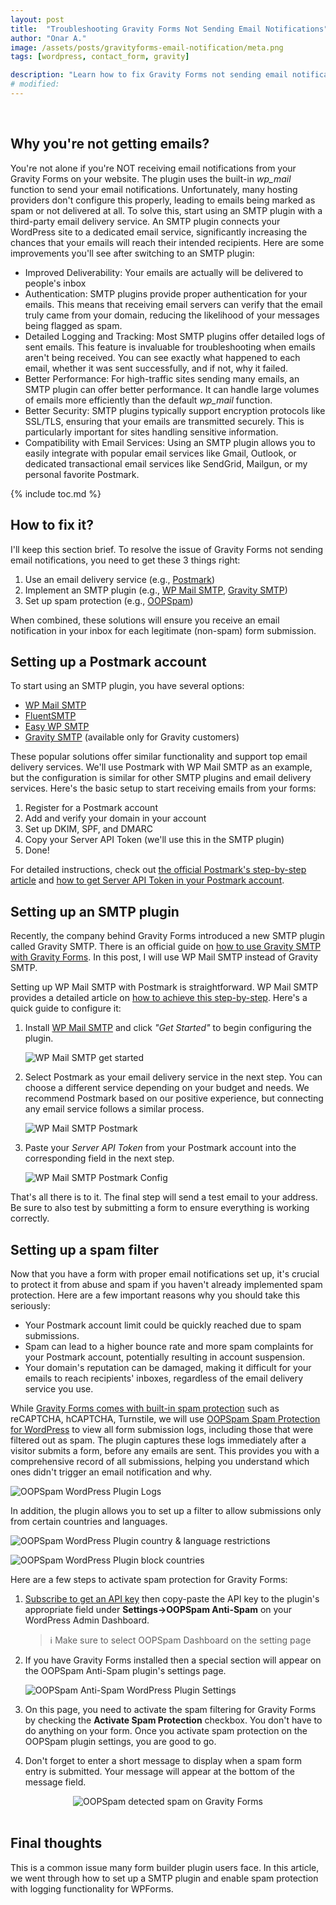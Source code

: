 ```yaml
---
layout: post
title:  "Troubleshooting Gravity Forms Not Sending Email Notifications"
author: "Onar A."
image: /assets/posts/gravityforms-email-notification/meta.png
tags: [wordpress, contact_form, gravity]

description: "Learn how to fix Gravity Forms not sending email notifications. Discover step-by-step solutions using SMTP plugins, email delivery services, and spam protection."
# modified: 
---
```

<center>
<img loading="lazy"  alt="" src="/blog/assets/posts/gravityforms-email-notification/meta.png">
</center>
<br/>

## Why you're not getting emails?

You're not alone if you're NOT receiving email notifications from your Gravity Forms on your website. The plugin uses the built-in *wp_mail* function to send your email notifications. Unfortunately, many hosting providers don't configure this properly, leading to emails being marked as spam or not delivered at all.
To solve this, start using an SMTP plugin with a third-party email delivery service. An SMTP plugin connects your WordPress site to a dedicated email service, significantly increasing the chances that your emails will reach their intended recipients. Here are some improvements you'll see after switching to an SMTP plugin:

- Improved Deliverability: Your emails are actually will be delivered to people's inbox
- Authentication: SMTP plugins provide proper authentication for your emails. This means that receiving email servers can verify that the email truly came from your domain, reducing the likelihood of your messages being flagged as spam.
- Detailed Logging and Tracking: Most SMTP plugins offer detailed logs of sent emails. This feature is invaluable for troubleshooting when emails aren't being received. You can see exactly what happened to each email, whether it was sent successfully, and if not, why it failed.
- Better Performance: For high-traffic sites sending many emails, an SMTP plugin can offer better performance. It can handle large volumes of emails more efficiently than the default *wp_mail* function.
- Better Security: SMTP plugins typically support encryption protocols like SSL/TLS, ensuring that your emails are transmitted securely. This is particularly important for sites handling sensitive information.
- Compatibility with Email Services: Using an SMTP plugin allows you to easily integrate with popular email services like Gmail, Outlook, or dedicated transactional email services like SendGrid, Mailgun, or my personal favorite Postmark.

{% include toc.md %}

## How to fix it?

I'll keep this section brief. To resolve the issue of Gravity Forms not sending email notifications, you need to get these 3 things right:

1. Use an email delivery service (e.g., [Postmark](https://postmarkapp.com/))
2. Implement an SMTP plugin (e.g., [WP Mail SMTP](https://wordpress.org/plugins/wp-mail-smtp/), [Gravity SMTP](https://www.gravityforms.com/gravity-smtp/))
3. Set up spam protection (e.g., [OOPSpam](https://www.oopspam.com/wordpress))

When combined, these solutions will ensure you receive an email notification in your inbox for each legitimate (non-spam) form submission.

## Setting up a Postmark account

To start using an SMTP plugin, you have several options:

- [WP Mail SMTP](https://wordpress.org/plugins/wp-mail-smtp/)
- [FluentSMTP](https://wordpress.org/plugins/fluent-smtp/)
- [Easy WP SMTP](https://wordpress.org/plugins/easy-wp-smtp/)
- [Gravity SMTP](https://www.gravityforms.com/gravity-smtp/) (available only for Gravity customers)

These popular solutions offer similar functionality and support top email delivery services. We'll use Postmark with WP Mail SMTP as an example, but the configuration is similar for other SMTP plugins and email delivery services. Here's the basic setup to start receiving emails from your forms:

1. Register for a Postmark account
2. Add and verify your domain in your account
3. Set up DKIM, SPF, and DMARC
4. Copy your Server API Token (we'll use this in the SMTP plugin)
5. Done!

For detailed instructions, check out [the official Postmark's step-by-step article](https://postmarkapp.com/support/article/1002-getting-started-with-postmark) and [how to get Server API Token in your Postmark account](https://postmarkapp.com/support/article/1207-how-to-create-and-send-through-message-streams).

## Setting up an SMTP plugin

Recently, the company behind Gravity Forms introduced a new SMTP plugin called Gravity SMTP. There is an official guide on [how to use Gravity SMTP with Gravity Forms](https://www.gravityforms.com/blog/the-ultimate-gravity-smtp-guide/). In this post, I will use WP Mail SMTP instead of Gravity SMTP.

Setting up WP Mail SMTP with Postmark is straightforward. WP Mail SMTP provides a detailed article on [how to achieve this step-by-step](https://wpmailsmtp.com/docs/how-to-set-up-the-postmark-mailer-in-wp-mail-smtp/). Here's a quick guide to configure it:

1. Install [WP Mail SMTP](https://wordpress.org/plugins/wp-mail-smtp/) and click *"Get Started"* to begin configuring the plugin.

    ![WP Mail SMTP get started](/blog/assets/posts/wpforms-email-notification/wpmail-get-started.png "WP Mail SMTP get started")

2. Select Postmark as your email delivery service in the next step. You can choose a different service depending on your budget and needs. We recommend Postmark based on our positive experience, but connecting any email service follows a similar process.

    ![WP Mail SMTP Postmark](/blog/assets/posts/wpforms-email-notification/wpmail-postmark.png "WP Mail SMTP Postmark")

3. Paste your *Server API Token* from your Postmark account into the corresponding field in the next step.

    ![WP Mail SMTP Postmark Config](/blog/assets/posts/wpforms-email-notification/wpmail-config.png "WP Mail SMTP Postmark Config")

That's all there is to it. The final step will send a test email to your address. Be sure to also test by submitting a form to ensure everything is working correctly.

## Setting up a spam filter

Now that you have a form with proper email notifications set up, it's crucial to protect it from abuse and spam if you haven't already implemented spam protection. Here are a few important reasons why you should take this seriously:

- Your Postmark account limit could be quickly reached due to spam submissions.
- Spam can lead to a higher bounce rate and more spam complaints for your Postmark account, potentially resulting in account suspension.
- Your domain's reputation can be damaged, making it difficult for your emails to reach recipients' inboxes, regardless of the email delivery service you use.

While [Gravity Forms comes with built-in spam protection](https://www.oopspam.com/blog/spam-protection-for-gravity-forms) such as reCAPTCHA, hCAPTCHA, Turnstile, we will use [OOPSpam Spam Protection for WordPress](https://wordpress.org/plugins/oopspam-anti-spam/) to view all form submission logs, including those that were filtered out as spam. The plugin captures these logs immediately after a visitor submits a form, before any emails are sent. This provides you with a comprehensive record of all submissions, helping you understand which ones didn't trigger an email notification and why.

![OOPSpam WordPress Plugin Logs](/blog/assets/posts/wpforms-email-notification/form-entries.png "OOPSpam WordPress Plugin Logs")

In addition, the plugin allows you to set up a filter to allow submissions only from certain countries and languages.

![OOPSpam WordPress Plugin country & language restrictions](https://www.oopspam.com/assets/country-language-filter.png "OOPSpam WordPress Plugin country & language restrictions")

![OOPSpam WordPress Plugin block countries](https://www.oopspam.com/blog/assets/wp-block-countries.png "OOPSpam WordPress Plugin block countries")

Here are a few steps to activate spam protection for Gravity Forms:

1. [Subscribe to get an API key](https://app.oopspam.com/Identity/Account/Register) then copy-paste the API key to the plugin's appropriate field under __Settings->OOPSpam Anti-Spam__ on your WordPress Admin Dashboard.

    > ℹ️ Make sure to select OOPSpam Dashboard on the setting page

2. If you have Gravity Forms installed then a special section will appear on the OOPSpam Anti-Spam plugin's settings page.

    ![OOPSpam Anti-Spam WordPress Plugin Settings](/blog/assets/posts/gravity/oopspam-gravity-setting.png "OOPSpam Anti-Spam WordPress Plugin Settings")

3. On this page, you need to activate the spam filtering for Gravity Forms by checking the **Activate Spam Protection** checkbox. You don't have to do anything on your form. Once you activate spam protection on the OOPSpam plugin settings, you are good to go.

4. Don't forget to enter a short message to display when a spam form entry is submitted. Your message will appear at the bottom of the message field.

<center>
<img loading="lazy"   alt="OOPSpam detected spam on Gravity Forms" src="/blog/assets/posts/gravity/gravity-spam-detected.png">
</center>
<br/>

## Final thoughts

This is a common issue many form builder plugin users face. In this article, we went through how to set up a SMTP plugin and enable spam protection with logging functionality for WPForms.